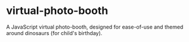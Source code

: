 # virtual-photo-booth
 A JavaScript virtual photo-booth, designed for ease-of-use and themed around dinosaurs (for child's birthday).
